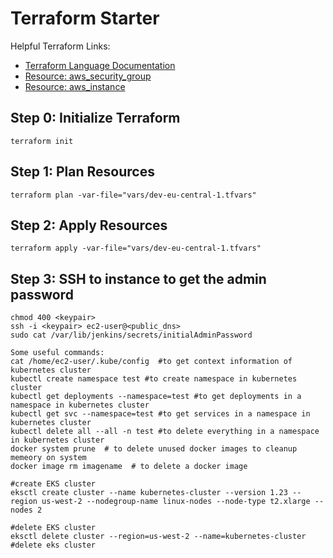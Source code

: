 # Terraform Starter

Helpful Terraform Links:
- [Terraform Language Documentation](https://www.terraform.io/docs/language/index.html)
- [Resource: aws_security_group](https://registry.terraform.io/providers/hashicorp/aws/latest/docs/resources/security_group)
- [Resource: aws_instance](https://registry.terraform.io/providers/hashicorp/aws/latest/docs/resources/instance)

## Step 0: Initialize Terraform
```
terraform init
```

## Step 1: Plan Resources
```
terraform plan -var-file="vars/dev-eu-central-1.tfvars"
```

## Step 2: Apply Resources
```
terraform apply -var-file="vars/dev-eu-central-1.tfvars"
```

## Step 3: SSH to instance to get the admin password
```
chmod 400 <keypair>
ssh -i <keypair> ec2-user@<public_dns>
sudo cat /var/lib/jenkins/secrets/initialAdminPassword

Some useful commands:
cat /home/ec2-user/.kube/config  #to get context information of kubernetes cluster
kubectl create namespace test #to create namespace in kubernetes cluster
kubectl get deployments --namespace=test #to get deployments in a namespace in kubernetes cluster
kubectl get svc --namespace=test #to get services in a namespace in kubernetes cluster
kubectl delete all --all -n test #to delete everything in a namespace in kubernetes cluster
docker system prune  # to delete unused docker images to cleanup memeory on system 
docker image rm imagename  # to delete a docker image

#create EKS cluster
eksctl create cluster --name kubernetes-cluster --version 1.23 --region us-west-2 --nodegroup-name linux-nodes --node-type t2.xlarge --nodes 2 

#delete EKS cluster
eksctl delete cluster --region=us-west-2 --name=kubernetes-cluster #delete eks cluster
```
